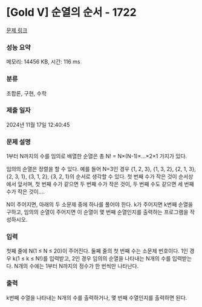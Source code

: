 # [Gold V] 순열의 순서 - 1722 

[문제 링크](https://www.acmicpc.net/problem/1722) 

### 성능 요약

메모리: 14456 KB, 시간: 116 ms

### 분류

조합론, 구현, 수학

### 제출 일자

2024년 11월 17일 12:40:45

### 문제 설명

<p>1부터 N까지의 수를 임의로 배열한 순열은 총 N! = N×(N-1)×…×2×1 가지가 있다.</p>

<p>임의의 순열은 정렬을 할 수 있다. 예를 들어  N=3인 경우 {1, 2, 3}, {1, 3, 2}, {2, 1, 3}, {2, 3, 1}, {3, 1, 2}, {3, 2, 1}의 순서로 생각할 수 있다. 첫 번째 수가 작은 것이 순서상에서 앞서며, 첫 번째 수가 같으면 두 번째 수가 작은 것이, 두 번째 수도 같으면 세 번째 수가 작은 것이….</p>

<p>N이 주어지면, 아래의 두 소문제 중에 하나를 풀어야 한다. k가 주어지면 k번째 순열을 구하고, 임의의 순열이 주어지면 이 순열이 몇 번째 순열인지를 출력하는 프로그램을 작성하시오.</p>

### 입력 

 <p>첫째 줄에 N(1 ≤ N ≤ 20)이 주어진다. 둘째 줄의 첫 번째 수는 소문제 번호이다. 1인 경우 k(1 ≤ k ≤ N!)를 입력받고, 2인 경우 임의의 순열을 나타내는 N개의 수를 입력받는다. N개의 수에는 1부터 N까지의 정수가 한 번씩만 나타난다.</p>

### 출력 

 <p>k번째 수열을 나타내는 N개의 수를 출력하거나, 몇 번째 수열인지를 출력하면 된다.</p>

